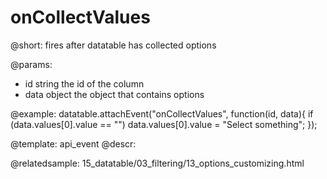 onCollectValues
=============

@short:
	fires after datatable has collected options

@params:

- id		string			the id of the column
- data		object			the object that contains options

@example:
datatable.attachEvent("onCollectValues", function(id, data){
	if (data.values[0].value == "")
	data.values[0].value = "Select something";
});

@template:	api_event
@descr:


@relatedsample:
15_datatable/03_filtering/13_options_customizing.html